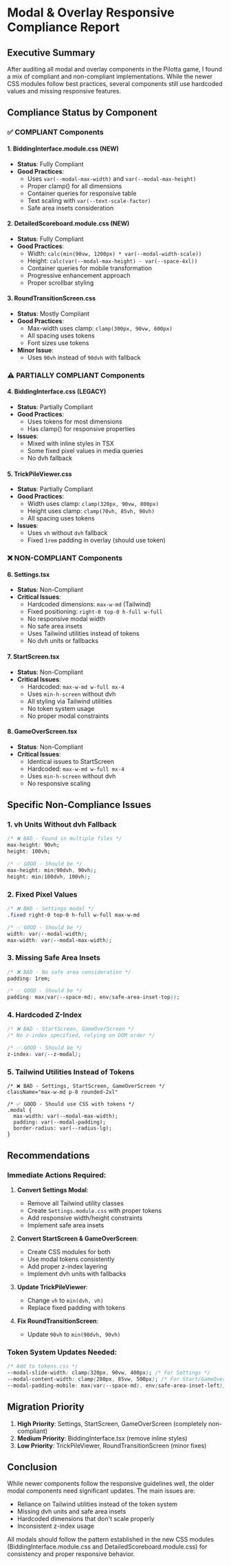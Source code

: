 # Modal & Overlay Responsive Compliance Report

## Executive Summary

After auditing all modal and overlay components in the Pilotta game, I found a mix of compliant and non-compliant implementations. While the newer CSS modules follow best practices, several components still use hardcoded values and missing responsive features.

## Compliance Status by Component

### ✅ COMPLIANT Components

#### 1. **BiddingInterface.module.css** (NEW)
- **Status**: Fully Compliant
- **Good Practices**:
  - Uses `var(--modal-max-width)` and `var(--modal-max-height)`
  - Proper clamp() for all dimensions
  - Container queries for responsive table
  - Text scaling with `var(--text-scale-factor)`
  - Safe area insets consideration

#### 2. **DetailedScoreboard.module.css** (NEW)
- **Status**: Fully Compliant
- **Good Practices**:
  - Width: `calc(min(90vw, 1200px) * var(--modal-width-scale))`
  - Height: `calc(var(--modal-max-height) - var(--space-4xl))`
  - Container queries for mobile transformation
  - Progressive enhancement approach
  - Proper scrollbar styling

#### 3. **RoundTransitionScreen.css**
- **Status**: Mostly Compliant
- **Good Practices**:
  - Max-width uses clamp: `clamp(300px, 90vw, 600px)`
  - All spacing uses tokens
  - Font sizes use tokens
- **Minor Issue**:
  - Uses `90vh` instead of `90dvh` with fallback

### ⚠️ PARTIALLY COMPLIANT Components

#### 4. **BiddingInterface.css** (LEGACY)
- **Status**: Partially Compliant
- **Good Practices**:
  - Uses tokens for most dimensions
  - Has clamp() for responsive properties
- **Issues**:
  - Mixed with inline styles in TSX
  - Some fixed pixel values in media queries
  - No dvh fallback

#### 5. **TrickPileViewer.css**
- **Status**: Partially Compliant
- **Good Practices**:
  - Width uses clamp: `clamp(320px, 90vw, 800px)`
  - Height uses clamp: `clamp(70vh, 85vh, 90vh)`
  - All spacing uses tokens
- **Issues**:
  - Uses `vh` without `dvh` fallback
  - Fixed `1rem` padding in overlay (should use token)

### ❌ NON-COMPLIANT Components

#### 6. **Settings.tsx**
- **Status**: Non-Compliant
- **Critical Issues**:
  - Hardcoded dimensions: `max-w-md` (Tailwind)
  - Fixed positioning: `right-0 top-0 h-full w-full`
  - No responsive modal width
  - No safe area insets
  - Uses Tailwind utilities instead of tokens
  - No dvh units or fallbacks

#### 7. **StartScreen.tsx**
- **Status**: Non-Compliant
- **Critical Issues**:
  - Hardcoded: `max-w-md w-full mx-4`
  - Uses `min-h-screen` without dvh
  - All styling via Tailwind utilities
  - No token system usage
  - No proper modal constraints

#### 8. **GameOverScreen.tsx**
- **Status**: Non-Compliant
- **Critical Issues**:
  - Identical issues to StartScreen
  - Hardcoded: `max-w-md w-full mx-4`
  - Uses `min-h-screen` without dvh
  - No responsive scaling

## Specific Non-Compliance Issues

### 1. **vh Units Without dvh Fallback**
```css
/* ❌ BAD - Found in multiple files */
max-height: 90vh;
height: 100vh;

/* ✅ GOOD - Should be */
max-height: min(90dvh, 90vh);
height: min(100dvh, 100vh);
```

### 2. **Fixed Pixel Values**
```css
/* ❌ BAD - Settings modal */
.fixed right-0 top-0 h-full w-full max-w-md

/* ✅ GOOD - Should be */
width: var(--modal-width);
max-width: var(--modal-max-width);
```

### 3. **Missing Safe Area Insets**
```css
/* ❌ BAD - No safe area consideration */
padding: 1rem;

/* ✅ GOOD - Should be */
padding: max(var(--space-md), env(safe-area-inset-top));
```

### 4. **Hardcoded Z-Index**
```css
/* ❌ BAD - StartScreen, GameOverScreen */
/* No z-index specified, relying on DOM order */

/* ✅ GOOD - Should be */
z-index: var(--z-modal);
```

### 5. **Tailwind Utilities Instead of Tokens**
```tsx
/* ❌ BAD - Settings, StartScreen, GameOverScreen */
className="max-w-md p-8 rounded-2xl"

/* ✅ GOOD - Should use CSS with tokens */
.modal {
  max-width: var(--modal-max-width);
  padding: var(--modal-padding);
  border-radius: var(--radius-lg);
}
```

## Recommendations

### Immediate Actions Required:

1. **Convert Settings Modal**:
   - Remove all Tailwind utility classes
   - Create `Settings.module.css` with proper tokens
   - Add responsive width/height constraints
   - Implement safe area insets

2. **Convert StartScreen & GameOverScreen**:
   - Create CSS modules for both
   - Use modal tokens consistently
   - Add proper z-index layering
   - Implement dvh units with fallbacks

3. **Update TrickPileViewer**:
   - Change `vh` to `min(dvh, vh)`
   - Replace fixed padding with tokens

4. **Fix RoundTransitionScreen**:
   - Update `90vh` to `min(90dvh, 90vh)`

### Token System Updates Needed:

```css
/* Add to tokens.css */
--modal-slide-width: clamp(320px, 90vw, 400px); /* For Settings */
--modal-content-width: clamp(280px, 85vw, 500px); /* For Start/GameOver */
--modal-padding-mobile: max(var(--space-md), env(safe-area-inset-left));
```

## Migration Priority

1. **High Priority**: Settings, StartScreen, GameOverScreen (completely non-compliant)
2. **Medium Priority**: BiddingInterface.tsx (remove inline styles)
3. **Low Priority**: TrickPileViewer, RoundTransitionScreen (minor fixes)

## Conclusion

While newer components follow the responsive guidelines well, the older modal components need significant updates. The main issues are:
- Reliance on Tailwind utilities instead of the token system
- Missing dvh units and safe area insets
- Hardcoded dimensions that don't scale properly
- Inconsistent z-index usage

All modals should follow the pattern established in the new CSS modules (BiddingInterface.module.css and DetailedScoreboard.module.css) for consistency and proper responsive behavior.